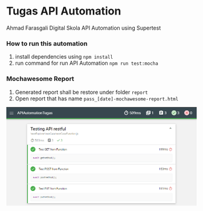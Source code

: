 # Tugas API Automation
Ahmad Farasgali
Digital Skola API Automation using Supertest

### How to run this automation

1. install dependencies using
   `npm install`
2. run command for run API Automation
   `npm run test:mocha`

### Mochawesome Report

1. Generated report shall be restore under folder `report`
2. Open report that has name `pass_[date]-mochawesome-report.html`

![alt text](image.png)